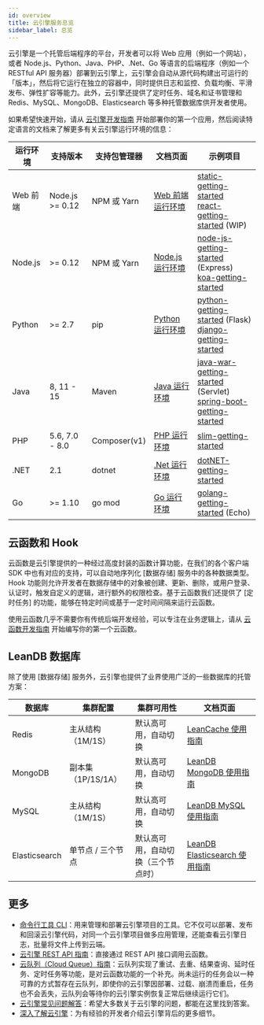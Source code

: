 ```yaml
---
id: overview
title: 云引擎服务总览
sidebar_label: 总览
---
```


云引擎是一个托管后端程序的平台，开发者可以将 Web 应用（例如一个网站），或者 Node.js、Python、Java、PHP、.Net、Go 等语言的后端程序（例如一个 RESTful API 服务器）部署到云引擎上，云引擎会自动从源代码构建出可运行的「版本」，然后将它运行在独立的容器中，同时提供日志和监控、负载均衡、平滑发布、弹性扩容等能力。此外，云引擎还提供了定时任务、域名和证书管理和 Redis、MySQL、MongoDB、Elasticsearch 等多种托管数据库供开发者使用。

如果希望快速开始，请从 [云引擎开发指南](/sdk/engine/cloud-engine/) 开始部署你的第一个应用，然后阅读特定语言的文档来了解更多有关云引擎运行环境的信息：

运行环境 | 支持版本 | 支持包管理器 | 文档页面 | 示例项目
--- | --- | --- | --- | ---
Web 前端 | Node.js >= 0.12 | NPM 或 Yarn | [Web 前端运行环境](/sdk/engine/runtime/webapp/) | [static-getting-started](https://github.com/leancloud/static-getting-started)<br />[react-getting-started](https://github.com/leancloud/react-getting-started) (WIP) |
Node.js | >= 0.12 | NPM 或 Yarn | [Node.js 运行环境](/sdk/engine/runtime/nodejs/) | [node-js-getting-started](https://github.com/leancloud/node-js-getting-started/) (Express)<br />[koa-getting-started](https://github.com/leancloud/koa-getting-started/)
Python | >= 2.7 | pip | [Python 运行环境](/sdk/engine/runtime/python/) | [python-getting-started](https://github.com/leancloud/python-getting-started) (Flask)<br />[django-getting-started](https://github.com/leancloud/django-getting-started)
Java | 8, 11 - 15 | Maven | [Java 运行环境](/sdk/engine/runtime/java/) | [java-war-getting-started](https://github.com/leancloud/java-war-getting-started) (Servlet)<br />[spring-boot-getting-started](https://github.com/leancloud/spring-boot-getting-started)
PHP | 5.6, 7.0 - 8.0 | Composer(v1) | [PHP 运行环境](/sdk/engine/runtime/php/) | [slim-getting-started](https://github.com/leancloud/slim-getting-started)
.NET | 2.1 | dotnet | [.Net 运行环境](/sdk/engine/runtime/dotnet/) | [dotNET-getting-started](https://github.com/leancloud/dotNET-getting-started)
Go | >= 1.10 | go mod | [Go 运行环境](/sdk/engine/runtime/go/) | [golang-getting-started](https://github.com/leancloud/golang-getting-started) (Echo)

## 云函数和 Hook

云函数是云引擎提供的一种经过高度封装的函数计算功能，在我们的各个客户端 SDK 中也有对应的支持，可以自动地序列化 [数据存储] 服务中的各种数据类型。Hook 功能则允许开发者在数据存储中的对象被创建、更新、删除，或用户登录、认证时，触发自定义的逻辑，进行额外的权限检查。基于云函数我们还提供了 [定时任务] 的功能，能够在特定时间或基于一定时间间隔来运行云函数。

使用云函数几乎不需要你有传统后端开发经验，可以专注在业务逻辑上，请从 [云函数开发指南](/sdk/engine/cloud-function/) 开始编写你的第一个云函数。

## LeanDB 数据库

除了使用 [数据存储] 服务外，云引擎也提供了业界使用广泛的一些数据库的托管方案：

数据库 | 集群配置 | 集群可用性 | 文档页面
--- | --- | --- | ---
Redis | 主从结构（1M/1S） | 默认高可用，自动切换 | [LeanCache 使用指南](/sdk/engine/database/redis/)
MongoDB | 副本集（1P/1S/1A） | 默认高可用，自动切换 | [LeanDB MongoDB 使用指南](/sdk/engine/database/mongo/)
MySQL | 主从结构（1M/1S） | 默认高可用，自动切换 | [LeanDB MySQL 使用指南](/sdk/engine/database/mysql/)
Elasticsearch | 单节点 / 三个节点 | 默认高可用，自动切换（三个节点时） | [LeanDB Elasticsearch 使用指南](/sdk/engine/database/es/)

## 更多

* [命令行工具 CLI](/sdk/engine/guide/cli/)：用来管理和部署云引擎项目的工具。它不仅可以部署、发布和回滚云引擎代码，对同一个云引擎项目做多应用管理，还能查看云引擎日志，批量将文件上传到云端。
* [云引擎 REST API 指南](/sdk/engine/guide/rest/)：直接通过 REST API 接口调用云函数。
* [云队列（Cloud Queue）指南](/sdk/engine/guide/cloudqueue/)：云队列实现了重试、去重、结果查询、延时任务、定时任务等功能，是对云函数功能的一个补充。尚未运行的任务会以一种可靠的方式暂存在云队列，即使你的云引擎因部署、过载、崩溃而重启，任务也不会丢失，云队列会等待你的云引擎实例恢复正常后继续运行它们。
* [云引擎常见问题解答](/sdk/engine/guide/faq/)：希望大多数关于云引擎的问题，都能在这里找到答案。
* [深入了解云引擎](/sdk/engine/deep-dive/)：为有经验的开发者介绍云引擎背后的更多细节。

